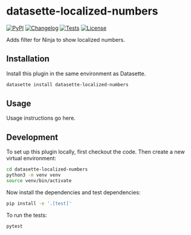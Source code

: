 # datasette-localized-numbers

[![PyPI](https://img.shields.io/pypi/v/datasette-localized-numbers.svg)](https://pypi.org/project/datasette-localized-numbers/)
[![Changelog](https://img.shields.io/github/v/release/vitlais/datasette-localized-numbers?include_prereleases&label=changelog)](https://github.com/svkau/datasette-localized-numbers/releases)
[![Tests](https://github.com/vitlais/datasette-localized-numbers/workflows/Test/badge.svg)](https://github.com/svkau/datasette-localized-numbers/actions?query=workflow%3ATest)
[![License](https://img.shields.io/badge/license-Apache%202.0-blue.svg)](https://github.com/svkau/datasette-localized-numbers/blob/main/LICENSE)

Adds filter for Ninja to show localized numbers.

## Installation

Install this plugin in the same environment as Datasette.
```bash
datasette install datasette-localized-numbers
```
## Usage

Usage instructions go here.

## Development

To set up this plugin locally, first checkout the code. Then create a new virtual environment:
```bash
cd datasette-localized-numbers
python3 -m venv venv
source venv/bin/activate
```
Now install the dependencies and test dependencies:
```bash
pip install -e '.[test]'
```
To run the tests:
```bash
pytest
```
